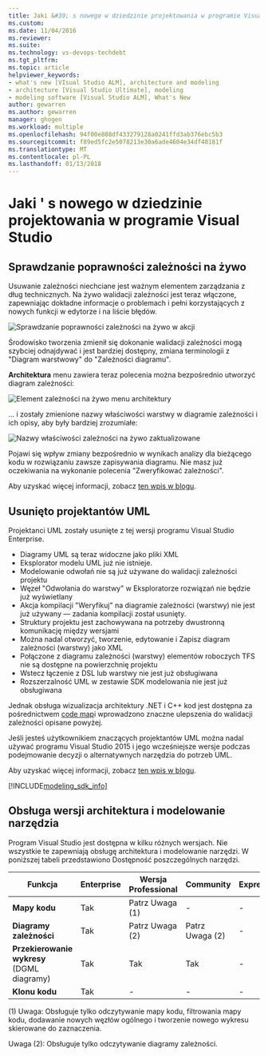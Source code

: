 ```yaml
---
title: Jaki &#39; s nowego w dziedzinie projektowania w programie Visual Studio | Dokumentacja firmy Microsoft
ms.custom: 
ms.date: 11/04/2016
ms.reviewer: 
ms.suite: 
ms.technology: vs-devops-techdebt
ms.tgt_pltfrm: 
ms.topic: article
helpviewer_keywords:
- what's new [VIsual Studio ALM], architecture and modeling
- architecture [Visual Studio Ultimate], modeling
- modeling software [Visual Studio ALM], What's New
author: gewarren
ms.author: gewarren
manager: ghogen
ms.workload: multiple
ms.openlocfilehash: 94f00e808df433279128a0241ffd3ab376ebc5b3
ms.sourcegitcommit: f89ed5fc2e5078213e30a6ade4604e34df48181f
ms.translationtype: MT
ms.contentlocale: pl-PL
ms.lasthandoff: 01/13/2018
---
```

# <a name="what39s-new-for-design-in-visual-studio"></a>Jaki &#39; s nowego w dziedzinie projektowania w programie Visual Studio

## <a name="live-dependency-validation"></a>Sprawdzanie poprawności zależności na żywo

Usuwanie zależności niechciane jest ważnym elementem zarządzania z dług technicznych.
Na żywo walidacji zależności jest teraz włączone, zapewniając dokładne informacje o problemach i pełni korzystających z nowych funkcji w edytorze i na liście błędów.

![Sprawdzanie poprawności zależności na żywo w akcji](media/dep-validation-whatsnew-01.png)

Środowisko tworzenia zmienił się dokonanie walidacji zależności mogą szybciej odnajdywać i jest bardziej dostępny, zmiana terminologii z "Diagram warstwowy" do "Zależności diagramu".

**Architektura** menu zawiera teraz polecenia można bezpośrednio utworzyć diagram zależności:

![Element zależności na żywo menu architektury](media/dep-validation-whatsnew-02.png)

... i zostały zmienione nazwy właściwości warstwy w diagramie zależności i ich opisy, aby były bardziej zrozumiałe:

![Nazwy właściwości zależności na żywo zaktualizowane](media/dep-validation-whatsnew-03.png)

Pojawi się wpływ zmiany bezpośrednio w wynikach analizy dla bieżącego kodu w rozwiązaniu zawsze zapisywania diagramu. Nie masz już oczekiwania na wykonanie polecenia "Zweryfikować zależności".

Aby uzyskać więcej informacji, zobacz [ten wpis w blogu](https://blogs.msdn.microsoft.com/visualstudioalm/2016/10/07/live-architecture-dependency-validation-in-visual-studio-15-preview-5/). 
 
## <a name="uml-designers-have-been-removed"></a>Usunięto projektantów UML

Projektanci UML zostały usunięte z tej wersji programu Visual Studio Enterprise.

* Diagramy UML są teraz widoczne jako pliki XML
* Eksplorator modelu UML już nie istnieje.
* Modelowanie odwołań nie są już używane do walidacji zależności projektu
* Węzeł "Odwołania do warstwy" w Eksploratorze rozwiązań nie będzie już wyświetlany
* Akcja kompilacji "Weryfikuj" na diagramie zależności (warstwy) nie jest już używany — zadania kompilacji został usunięty. 
* Struktury projektu jest zachowywana na potrzeby dwustronną komunikację między wersjami
* Można nadal otworzyć, tworzenie, edytowanie i Zapisz diagram zależności (warstwy) jako XML
* Połączone z diagramu zależności (warstwy) elementów roboczych TFS nie są dostępne na powierzchnię projektu
* Wstecz łączenie z DSL lub warstwy nie jest już obsługiwana 
* Rozszerzalność UML w zestawie SDK modelowania nie jest już obsługiwana

Jednak obsługa wizualizacja architektury .NET i C++ kod jest dostępna za pośrednictwem [code map](map-dependencies-across-your-solutions.md)i wprowadzono znaczne ulepszenia do walidacji zależności opisane powyżej.

Jeśli jesteś użytkownikiem znaczących projektantów UML można nadal używać programu Visual Studio 2015 i jego wcześniejsze wersje podczas podejmowanie decyzji o alternatywnych narzędzia do potrzeb UML.

Aby uzyskać więcej informacji, zobacz [ten wpis w blogu](https://blogs.msdn.microsoft.com/visualstudioalm/2016/10/14/uml-designers-have-been-removed-layer-designer-now-supports-live-architectural-analysis/). 

[!INCLUDE[modeling_sdk_info](includes/modeling_sdk_info.md)]

<a name="VersionSupport"></a>
##  <a name="version-support-for-architecture-and-modeling-tools"></a>Obsługa wersji architektura i modelowanie narzędzia  

Program Visual Studio jest dostępna w kilku różnych wersjach. Nie wszystkie te zapewniają obsługę architektura i modelowanie narzędzi. W poniższej tabeli przedstawiono Dostępność poszczególnych narzędzi.  
  
|**Funkcja**|**Enterprise**|**Wersja Professional**|**Community**|**Express**|  
|-----------------|--------------------|----------------------|-------------------|-----------------|  
|**Mapy kodu**|Tak|Patrz Uwaga (1)|-|-|  
|**Diagramy zależności**|Tak|Patrz Uwaga (2)|Patrz Uwaga (2)|-|  
|**Przekierowanie wykresy** (DGML diagramy)|Tak|Tak|Tak|-|  
|**Klonu kodu**|Tak|-|-|-|  
  
(1) Uwaga: Obsługuje tylko odczytywanie mapy kodu, filtrowania mapy kodu, dodawanie nowych węzłów ogólnego i tworzenie nowego wykresu skierowane do zaznaczenia.

Uwaga (2): Obsługuje tylko odczytywanie diagramy zależności.
